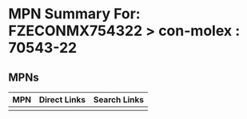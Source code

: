 



# MPN Summary For: FZECONMX754322 > con-molex : 70543-22

## MPNs
  

|MPN|Direct Links|Search Links|
| :--- | :--- | :--- |
||||
